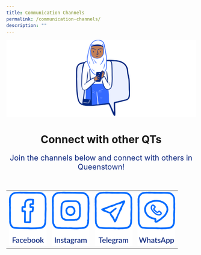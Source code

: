 ```yaml
---
title: Communication Channels
permalink: /communication-channels/
description: ""
---
```

![](/images/CONNECT%20WITH%20US/connect-with-us.png)

<h1 style="text-align:center;![]()color:#102A80;">Connect with other QTs</h1>
<p style="text-align:center;font-size:20px;color:#102A80;">Join the channels below and connect with others in Queenstown!</p>

<br>

<table>
<tbody><tr>
  <td>
		<a href="https://www.facebook.com">
						<img style="width:100px;height:144px" src="/images/CONNECT%20WITH%20US/facebook-button.png">
		</a>
	</td>
  <td>
		<a href="https://www.instagram.com">
						<img style="width:100px;height:144px" src="/images/CONNECT%20WITH%20US/instagram-button.png">
		</a>
	</td>
  <td>
		<a href="https://www.telegram.com">
						<img style="width:100px;height:144px" src="/images/CONNECT%20WITH%20US/telegram-button.png">
		</a>
	</td>
  <td>
		<a href="https://www.whatsapp.com">
						<img style="width:100px;height:144px" src="/images/CONNECT%20WITH%20US/whatsapp-button.png">
		</a>
	</td>
</tr>	
</tbody></table>